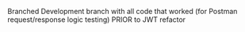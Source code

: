 Branched Development branch with all code that worked (for Postman request/response logic testing) PRIOR to JWT refactor
